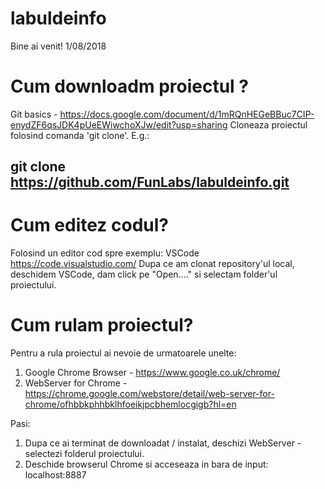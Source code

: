 # labuldeinfo

Bine ai venit! 1/08/2018

# Cum downloadm proiectul ?

Git basics - https://docs.google.com/document/d/1mRQnHEGeBBuc7CIP-enydZF6qsJDK4pUeEWiwchoXJw/edit?usp=sharing
Cloneaza proiectul folosind comanda 'git clone'. E.g.:

## git clone https://github.com/FunLabs/labuldeinfo.git


# Cum editez codul?

Folosind un editor cod spre exemplu: VSCode https://code.visualstudio.com/ 
Dupa ce am clonat repository'ul local, deschidem VSCode, dam click pe "Open...." si selectam folder'ul proiectului.

# Cum rulam proiectul?

Pentru a rula proiectul ai nevoie de urmatoarele unelte:

1. Google Chrome Browser - https://www.google.co.uk/chrome/
2. WebServer for Chrome - https://chrome.google.com/webstore/detail/web-server-for-chrome/ofhbbkphhbklhfoeikjpcbhemlocgigb?hl=en


Pasi:

1. Dupa ce ai terminat de downloadat / instalat, deschizi WebServer - selectezi folderul proiectului. 
2. Deschide browserul Chrome si acceseaza in bara de input: localhost:8887








